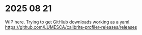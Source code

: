 # 2025 08 21
WIP here. Trying to get GitHiub downloads working as a yaml.
https://github.com/LUMESCA/calibrite-profiler-releases/releases

